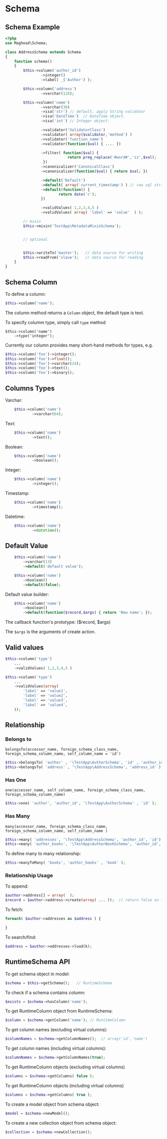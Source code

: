 Schema
======

Schema Example
--------------

```php
<?php
use Maghead\Schema;

class AddressSchema extends Schema
{
    function schema()
    {
        $this->column('author_id')
                ->integer()
                ->label( _('Author') );

        $this->column('address')
                ->varchar(128);

        $this->column('name')
                ->varchar(30)
                ->isa('str') // default, apply String validator
                ->isa('DateTime')  // DateTime object.
                ->isa('int') // Integer object.

                ->validator('ValidatorClass')
                ->validator( array($validator,'method') )
                ->validator('function_name')
                ->validator(function($val) { .... })

                ->filter( function($val) {  
                            return preg_replace('#word#','zz',$val);  
                 })
                ->canonicalizer('CanonicalClass')
                ->canonicalizer(function($val) { return $val; })

                ->default('Default')
                ->default( array('current_timestamp') ) // raw sql string
                ->default(function() { 
                        return date('c');
                })

                ->validValues( 1,2,3,4,5 )
                ->validValues( array( 'label' => 'value'  ) );

        // mixin
        $this->mixin('TestApp\MetadataMixinSchema');


        // optional


        $this->writeTo('master');   // data source for writing
        $this->readFrom('slave');   // data source for reading
    }
}
```

Schema Column
-------------

To define a column:

```php
$this->column('name');
```

The column method returns a `Column` object, the default 
type is text.

To specify columm type, simply call `type` method

```
$this->column('name')
    ->type('integer');
```

Currently our column provides many short-hand methods for types, 
e.g.

```php
$this->column('foo')->integer();
$this->column('foo')->float();
$this->column('foo')->varchar(24);
$this->column('foo')->text();
$this->column('foo')->binary();
```


Columns Types
-------------

Varchar:

```php
    $this->column('name')
            ->varchar(64);
```

Text:

```php
    $this->column('name')
            ->text();
```

Boolean:

```php
    $this->column('name')
            ->boolean();
```

Integer:

```php
    $this->column('name')
            ->integer();
```

Timestamp:

```php
    $this->column('name')
            ->timestamp();
```

Datetime:

```php
    $this->column('name')
            ->datetime();
```

Default Value
-------------

```php
    $this->column('name')
        ->varchar(13)
        ->default('default value');

    $this->column('name')
        ->boolean()
        ->default(false);
```

Default value builder:

```php
    $this->column('name')
        ->boolean()
        ->default(function($record,$args) { return 'New name'; });
```

The callback function's prototype: ($record, $args)

The `$args` is the arguments of create action.

Valid values
------------

```php
$this->column('type')
    ...
    ->validValues( 1,2,3,4,5 )

$this->column('type')
    ...
    ->validValues(array(
        'label' => 'value1',
        'label' => 'value2',
        'label' => 'value3',
        'label' => 'value4',
    ));
```

Relationship
------------

### Belongs to

`belongsTo(accessor_name, foreign_schema_class_name, foreign_schema_column_name, self_column_name = 'id')`

```php
$this->belongsTo( 'author' , '\TestApp\AuthorSchema', 'id' , 'author_id' );
$this->belongsTo( 'address' , '\TestApp\AddressSchema', 'address_id' );
```

### Has One

`one(accessor_name, self_column_name, foreign_schema_class_name, foreign_schema_column_name)`

```php
$this->one( 'author', 'author_id', '\TestApp\AuthorSchema' , 'id' );
```

### Has Many

`many(accessor_name, foreign_schema_class_name, foreign_schema_column_name, self_column_name )`

```php
$this->many( 'addresses', '\TestApp\AddressSchema', 'author_id', 'id');
$this->many( 'author_books', '\TestApp\AuthorBookSchema', 'author_id', 'id');
```

To define many to many relationship:

```php
$this->manyToMany( 'books', 'author_books' , 'book' );
```

### Relationship Usage

To append:

```php
$author->address[] = array(  );
$record = $author->address->create(array( ... ));  // return false on failure.
```

To fetch:

```php
foreach( $author->addresses as $address ) {

}
```

To search/find:

```php
$address = $author->addresses->load(k);
```

## RuntimeSchema API

To get schema object in model:

```php
$schema = $this->getSchema();   // RuntimeSchema
```

To check if a schema contains column:

```php
$exists = $schema->hasColumn('name');
```

To get RuntimeColumn object from RuntimeSchema:

```php
$column = $schema->getColumn('name'); // RuntimeColumn
```

To get column names (excluding virtual columns):

```php
$columnNames = $schema->getColumnNames();  // array('id','name')
```

To get column names (including virtual columns):

```php
$columnNames = $schema->getColumnNames(true);
```

To get RuntimeColumn objects (excluding virtual columns)

```php
$columns = $schema->getColumns( false );
```

To get RuntimeColumn objects (including virtual columns)

```php
$columns = $schema->getColumns( true );
```

To create a model object from schema object:

```php
$model = $schema->newModel();
```

To create a new collection object from schema object:

```php
$collection = $schema->newCollection();
```





